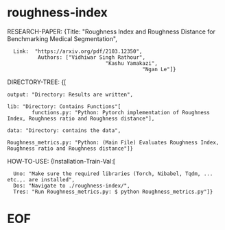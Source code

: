 # roughness-index

RESEARCH-PAPER:  {Title: "Roughness Index and Roughness Distance for Benchmarking Medical Segmentation",

      Link:  "https://arxiv.org/pdf/2103.12350",                                
              Authors: ["Vidhiwar Singh Rathour",
                                    "Kashu Yamakazi",
                                                "Ngan Le"]}  

                                                          
                                                                                    
DIRECTORY-TREE: {[

    
    output: "Directory: Results are written",
    
    lib: "Directory: Contains Functions"[
            functions.py: "Python: Pytorch implementation of Roughness Index, Roughness ratio and Roughness distance"],
    
    data: "Directory: contains the data",
    
    Roughness_metrics.py: "Python: (Main File) Evaluates Roughness Index, Roughness ratio and Roughness distance"]}
    
                                       
HOW-TO-USE: {Installation-Train-Val:[

      Uno: "Make sure the required libraries (Torch, Nibabel, Tqdm, ... etc.,. are installed",
      Dos: "Navigate to ./roughness-index/",
      Tres: "Run Roughness_metrics.py: $ python Roughness_metrics.py"]}
                               

#  EOF
                     
                    
